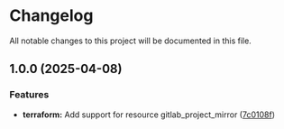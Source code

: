 # Changelog

All notable changes to this project will be documented in this file.

## 1.0.0 (2025-04-08)

### Features

* **terraform:** Add support for resource gitlab_project_mirror ([7c0108f](https://gitlab.com/terraform-child-modules-48151/terraform-gitlab-project_mirror/commit/7c0108ff0f15c9d3a91d6bcb713deb67e01e70db))
